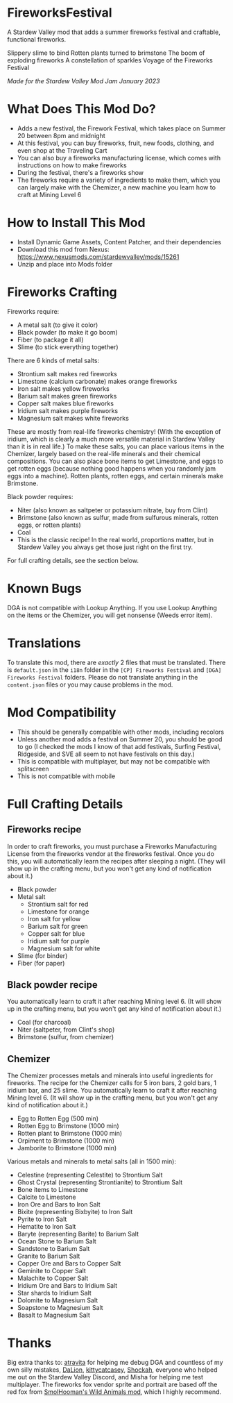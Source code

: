 # FireworksFestival

A Stardew Valley mod that adds a summer fireworks festival and craftable, functional fireworks. 

Slippery slime to bind
Rotten plants turned to brimstone
The boom of exploding fireworks
A constellation of sparkles
Voyage of the Fireworks Festival


*Made for the Stardew Valley Mod Jam January 2023*


# What Does This Mod Do?
* Adds a new festival, the Firework Festival, which takes place on Summer 20 between 8pm and midnight
* At this festival, you can buy fireworks, fruit, new foods, clothing, and even shop at the Traveling Cart
* You can also buy a fireworks manufacturing license, which comes with instructions on how to make fireworks 
* During the festival, there's a fireworks show
* The fireworks require a variety of ingredients to make them, which you can largely make with the Chemizer, a new machine you learn how to craft at Mining Level 6

# How to Install This Mod
* Install Dynamic Game Assets, Content Patcher, and their dependencies
* Download this mod from Nexus: https://www.nexusmods.com/stardewvalley/mods/15261
* Unzip and place into Mods folder

# Fireworks Crafting

Fireworks require:
* A metal salt (to give it color)
* Black powder (to make it go boom)
* Fiber (to package it all)
* Slime (to stick everything together)

There are 6 kinds of metal salts:
* Strontium salt makes red fireworks
* Limestone (calcium carbonate) makes orange fireworks
* Iron salt makes yellow fireworks
* Barium salt makes green fireworks
* Copper salt makes blue fireworks
* Iridium salt makes purple fireworks
* Magnesium salt makes white fireworks

These are mostly from real-life fireworks chemistry! (With the exception of iridium, which is clearly a much more versatile material in Stardew Valley than it is in real life.) To make these salts, you can place various items in the Chemizer, largely based on the real-life minerals and their chemical compositions. You can also place bone items to get Limestone, and eggs to get rotten eggs (because nothing good happens when you randomly jam eggs into a machine). Rotten plants, rotten eggs, and certain minerals make Brimstone. 

Black powder requires:
* Niter (also known as saltpeter or potassium nitrate, buy from Clint)
* Brimstone (also known as sulfur, made from sulfurous minerals, rotten eggs, or rotten plants)
* Coal
* This is the classic recipe! In the real world, proportions matter, but in Stardew Valley you always get those just right on the first try.

For full crafting details, see the section below.

# Known Bugs
DGA is not compatible with Lookup Anything. If you use Lookup Anything on the items or the Chemizer, you will get nonsense (Weeds error item). 

# Translations
To translate this mod, there are *exactly* 2 files that must be translated. There is `default.json` in the `i18n` folder in the `[CP] Fireworks Festival` and `[DGA] Fireworks Festival` folders. Please do not translate anything in the `content.json` files or you may cause problems in the mod. 

# Mod Compatibility
* This should be generally compatible with other mods, including recolors
* Unless another mod adds a festival on Summer 20, you should be good to go (I checked the mods I know of that add festivals, Surfing Festival, Ridgeside, and SVE all seem to not have festivals on this day.)
* This is compatible with multiplayer, but may not be compatible with splitscreen
* This is not compatible with mobile

# Full Crafting Details 

## Fireworks recipe
In order to craft fireworks, you must purchase a Fireworks Manufacturing License from the fireworks vendor at the fireworks festival. Once you do this, you will automatically learn the recipes after sleeping a night. (They will show up in the crafting menu, but you won't get any kind of notification about it.)
* Black powder
* Metal salt   
  - Strontium salt for red   
  - Limestone for orange    
  - Iron salt for yellow    
  - Barium salt for green    
  - Copper salt for blue    
  - Iridium salt for purple    
  - Magnesium salt for white
* Slime (for binder)
* Fiber (for paper)

## Black powder recipe
You automatically learn to craft it after reaching Mining level 6. (It will show up in the crafting menu, but you won't get any kind of notification about it.)
* Coal (for charcoal)
* Niter (saltpeter, from Clint's shop)
* Brimstone (sulfur, from chemizer)

## Chemizer
The Chemizer processes metals and minerals into useful ingredients for fireworks. The recipe for the Chemizer calls for 5 iron bars, 2 gold bars, 1 iridium bar, and 25 slime. You automatically learn to craft it after reaching Mining level 6. (It will show up in the crafting menu, but you won't get any kind of notification about it.)
- Egg to Rotten Egg (500 min)
- Rotten Egg to Brimstone (1000 min)
- Rotten plant to Brimstone (1000 min)
- Orpiment to Brimstone (1000 min)
- Jamborite to Brimstone (1000 min)

Various metals and minerals to metal salts (all in 1500 min):
- Celestine (representing Celestite) to Strontium Salt    
- Ghost Crystal (representing Strontianite) to Strontium Salt    
- Bone items to Limestone   
- Calcite to Limestone   
- Iron Ore and Bars to Iron Salt    
- Bixite (representing Bixbyite) to Iron Salt    
- Pyrite to Iron Salt    
- Hematite to Iron Salt    
- Baryte (representing Barite) to Barium Salt    
- Ocean Stone to Barium Salt    
- Sandstone to Barium Salt    
- Granite to Barium Salt    
- Copper Ore and Bars to Copper Salt   
- Geminite to Copper Salt    
- Malachite to Copper Salt    
- Iridium Ore and Bars to Iridium Salt    
- Star shards to Iridium Salt    
- Dolomite to Magnesium Salt   
- Soapstone to Magnesium Salt    
- Basalt to Magnesium Salt

# Thanks

Big extra thanks to: [atravita](https://www.nexusmods.com/stardewvalley/users/116553368?tab=user+files) for helping me debug DGA and countless of my own silly mistakes, [DaLion](https://www.nexusmods.com/stardewvalley/users/9473360?tab=user+files), [kittycatcasey](https://www.nexusmods.com/stardewvalley/users/34250790?tab=user+files), [Shockah](https://www.nexusmods.com/stardewvalley/users/133612513?tab=user+files), everyone who helped me out on the Stardew Valley Discord, and Misha for helping me test multiplayer. The fireworks fox vendor sprite and portrait are based off the red fox from [SmolHooman's Wild Animals mod](https://www.nexusmods.com/stardewvalley/mods/9063), which I highly recommend. 
